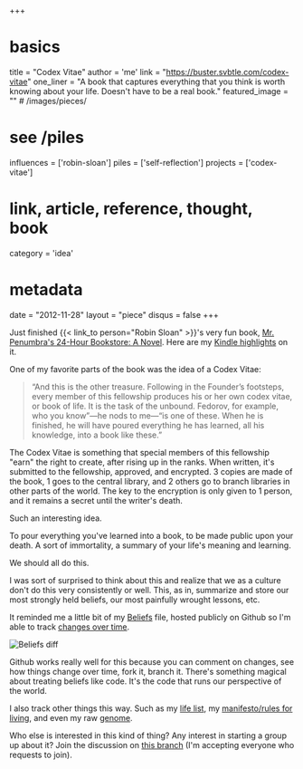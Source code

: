+++
# basics
title     		 = "Codex Vitae"
author    		 = 'me'
link      		 = "https://buster.svbtle.com/codex-vitae"
one_liner 		 = "A book that captures everything that you think is worth knowing about your life. Doesn't have to be a real book."
featured_image = "" # /images/pieces/

# see /piles
influences		 = ['robin-sloan']
piles     		 = ['self-reflection']
projects			 = ['codex-vitae']

# link, article, reference, thought, book
category  		 = 'idea' 

# metadata
date      		 = "2012-11-28"
layout    		 = "piece"
disqus    		 = false
+++

Just finished {{< link_to person="Robin Sloan" >}}'s very fun book, [Mr. Penumbra's 24-Hour Bookstore: A Novel](http://www.amazon.com/gp/product/B008FPOIT6/ref=as_li_ss_tl?ie=UTF8&camp=1789&creative=390957&creativeASIN=B008FPOIT6&linkCode=as2&tag=mockerybird). Here are my [Kindle highlights](https://kindle.amazon.com/your_highlights_and_notes/B008FPOIT6) on it.

One of my favorite parts of the book was the idea of a Codex Vitae:

> “And this is the other treasure. Following in the Founder’s footsteps, every member of this fellowship produces his or her own codex vitae, or book of life. It is the task of the unbound. Fedorov, for example, who you know”—he nods to me—“is one of these. When he is finished, he will have poured everything he has learned, all his knowledge, into a book like these.”

The Codex Vitae is something that special members of this fellowship "earn" the right to create, after rising up in the ranks.  When written, it's submitted to the fellowship, approved, and encrypted. 3 copies are made of the book, 1 goes to the central library, and 2 others go to branch libraries in other parts of the world.  The key to the encryption is only given to 1 person, and it remains a secret until the writer's death.

Such an interesting idea.

To pour everything you've learned into a book, to be made public upon your death.  A sort of immortality, a summary of your life's meaning and learning.

We should all do this.

I was sort of surprised to think about this and realize that we as a culture don't do this very consistently or well.  This, as in, summarize and store our most strongly held beliefs, our most painfully wrought lessons, etc.  

It reminded me a little bit of my [Beliefs](https://github.com/busterbenson/public/blob/master/Beliefs.md) file, hosted publicly on Github so I'm able to track [changes over time](https://github.com/busterbenson/public/commit/c2df95a71f723e330c58c908a4f3fc2e8e911418).

![Beliefs diff](http://24.media.tumblr.com/tumblr_me8mitAhaQ1qzn9hdo1_1280.png)

Github works really well for this because you can comment on changes, see how things change over time, fork it, branch it. There's something magical about treating beliefs like code. It's the code that runs our perspective of the world.

I also track other things this way. Such as my [life list](https://github.com/busterbenson/public/blob/master/LifeList.md), my [manifesto/rules for living](https://github.com/busterbenson/public/blob/master/Manifesto.md), and even my raw [genome](https://github.com/busterbenson/public/blob/master/Genome.txt). 

Who else is interested in this kind of thing? Any interest in starting a group up about it? Join the discussion on [this branch](http://branch.com/b/what-would-you-write-in-your-codex-vitae) (I'm accepting everyone who requests to join).